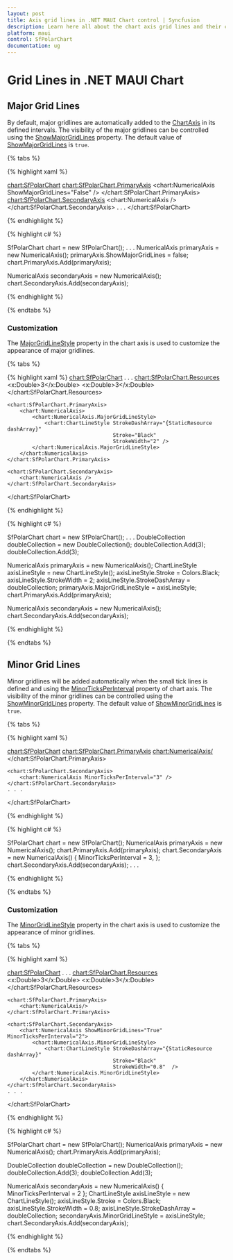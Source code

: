 ```yaml
---
layout: post
title: Axis grid lines in .NET MAUI Chart control | Syncfusion
description: Learn here all about the chart axis grid lines and their customization in Syncfusion .NET MAUI Chart (SfPolarChart).
platform: maui
control: SfPolarChart
documentation: ug
---
```


# Grid Lines in .NET MAUI Chart

## Major Grid Lines

By default, major gridlines are automatically added to the [ChartAxis]() in its defined intervals. The visibility of the major gridlines can be controlled using the [ShowMajorGridLines]() property. The default value of [ShowMajorGridLines]() is `true`. 

{% tabs %}

{% highlight xaml %}

<chart:SfPolarChart>
    <chart:SfPolarChart.PrimaryAxis>
        <chart:NumericalAxis ShowMajorGridLines="False" />
    </chart:SfPolarChart.PrimaryAxis>
    <chart:SfPolarChart.SecondaryAxis>
        <chart:NumericalAxis />
    </chart:SfPolarChart.SecondaryAxis>
    . . .
</chart:SfPolarChart>

{% endhighlight %}

{% highlight c# %}

SfPolarChart chart = new SfPolarChart();
. . .
NumericalAxis primaryAxis = new NumericalAxis();
primaryAxis.ShowMajorGridLines = false;
chart.PrimaryAxis.Add(primaryAxis);

NumericalAxis secondaryAxis = new NumericalAxis();
chart.SecondaryAxis.Add(secondaryAxis);

{% endhighlight %}

{% endtabs %}

### Customization

The [MajorGridLineStyle]() property in the chart axis is used to customize the appearance of major gridlines.

{% tabs %}

{% highlight xaml %}
<chart:SfPolarChart>
    . . .
    <chart:SfPolarChart.Resources>
        <DoubleCollection x:Key="dashArray">
            <x:Double>3</x:Double>
            <x:Double>3</x:Double>
        </DoubleCollection>
    </chart:SfPolarChart.Resources>
    
    <chart:SfPolarChart.PrimaryAxis>
        <chart:NumericalAxis>
            <chart:NumericalAxis.MajorGridLineStyle>
                <chart:ChartLineStyle StrokeDashArray="{StaticResource dashArray}"
									  Stroke="Black"
									  StrokeWidth="2" />
            </chart:NumericalAxis.MajorGridLineStyle>
        </chart:NumericalAxis>
    </chart:SfPolarChart.PrimaryAxis>

    <chart:SfPolarChart.SecondaryAxis>
        <chart:NumericalAxis />
    </chart:SfPolarChart.SecondaryAxis>
</chart:SfPolarChart>

{% endhighlight %}

{% highlight c# %}

SfPolarChart chart = new SfPolarChart();
    . . .
DoubleCollection doubleCollection = new DoubleCollection();
doubleCollection.Add(3);
doubleCollection.Add(3);

NumericalAxis primaryAxis = new NumericalAxis();
ChartLineStyle axisLineStyle = new ChartLineStyle();
axisLineStyle.Stroke = Colors.Black;
axisLineStyle.StrokeWidth = 2;
axisLineStyle.StrokeDashArray = doubleCollection;
primaryAxis.MajorGridLineStyle = axisLineStyle;
chart.PrimaryAxis.Add(primaryAxis);

NumericalAxis secondaryAxis = new NumericalAxis();
chart.SecondaryAxis.Add(secondaryAxis);

{% endhighlight %}

{% endtabs %}

## Minor Grid Lines

Minor gridlines will be added automatically when the small tick lines is defined and using the [MinorTicksPerInterval]() property of chart axis. The visibility of the minor gridlines can be controlled using the [ShowMinorGridLines]() property. The default value of [ShowMinorGridLines]() is `true`.

{% tabs %}

{% highlight xaml %}

<chart:SfPolarChart>
    <chart:SfPolarChart.PrimaryAxis>
        <chart:NumericalAxis/>
    </chart:SfPolarChart.PrimaryAxis>

    <chart:SfPolarChart.SecondaryAxis>
        <chart:NumericalAxis MinorTicksPerInterval="3" />
    </chart:SfPolarChart.SecondaryAxis>
    . . .
</chart:SfPolarChart>

{% endhighlight %}

{% highlight c# %}

SfPolarChart chart = new SfPolarChart();
NumericalAxis primaryAxis = new NumericalAxis();
chart.PrimaryAxis.Add(primaryAxis);
chart.SecondaryAxis = new NumericalAxis()
{
    MinorTicksPerInterval = 3,
};
chart.SecondaryAxis.Add(secondaryAxis);
. . .

{% endhighlight %}

{% endtabs %}

### Customization

The [MinorGridLineStyle]() property in the chart axis is used to customize the appearance of minor gridlines.

{% tabs %}

{% highlight xaml %}

<chart:SfPolarChart>
    . . .
    <chart:SfPolarChart.Resources>
        <DoubleCollection x:Key="dashArray">
            <x:Double>3</x:Double>
            <x:Double>3</x:Double>
        </DoubleCollection>
    </chart:SfPolarChart.Resources>

    <chart:SfPolarChart.PrimaryAxis>
        <chart:NumericalAxis/>
    </chart:SfPolarChart.PrimaryAxis>

    <chart:SfPolarChart.SecondaryAxis>
        <chart:NumericalAxis ShowMinorGridLines="True" MinorTicksPerInterval="2">
            <chart:NumericalAxis.MinorGridLineStyle>
                <chart:ChartLineStyle StrokeDashArray="{StaticResource dashArray}"
									  Stroke="Black" 
									  StrokeWidth="0.8"  />
            </chart:NumericalAxis.MinorGridLineStyle>
        </chart:NumericalAxis>
    </chart:SfPolarChart.SecondaryAxis>
    . . .
</chart:SfPolarChart>

{% endhighlight %}

{% highlight c# %}

SfPolarChart chart = new SfPolarChart();
NumericalAxis primaryAxis = new NumericalAxis();
chart.PrimaryAxis.Add(primaryAxis);

DoubleCollection doubleCollection = new DoubleCollection();
doubleCollection.Add(3);
doubleCollection.Add(3);

NumericalAxis secondaryAxis = new NumericalAxis() { MinorTicksPerInterval = 2 };
ChartLineStyle axisLineStyle = new ChartLineStyle();
axisLineStyle.Stroke = Colors.Black;
axisLineStyle.StrokeWidth = 0.8;
axisLineStyle.StrokeDashArray = doubleCollection;
secondaryAxis.MinorGridLineStyle = axisLineStyle;
chart.SecondaryAxis.Add(secondaryAxis);

{% endhighlight %}

{% endtabs %}